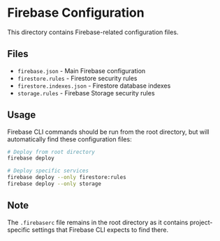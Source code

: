 # Firebase Configuration

This directory contains Firebase-related configuration files.

## Files

- `firebase.json` - Main Firebase configuration
- `firestore.rules` - Firestore security rules
- `firestore.indexes.json` - Firestore database indexes
- `storage.rules` - Firebase Storage security rules

## Usage

Firebase CLI commands should be run from the root directory, but will automatically find these configuration files:

```bash
# Deploy from root directory
firebase deploy

# Deploy specific services
firebase deploy --only firestore:rules
firebase deploy --only storage
```

## Note

The `.firebaserc` file remains in the root directory as it contains project-specific settings that Firebase CLI expects to find there.
